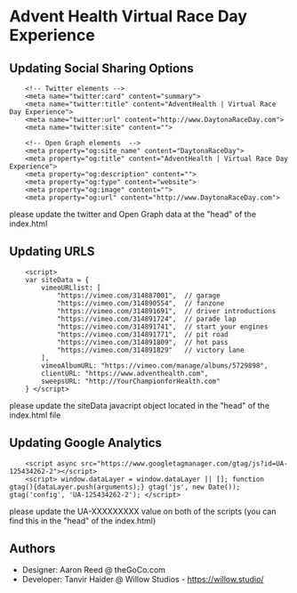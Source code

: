 # Advent Health Virtual Race Day Experience

## Updating Social Sharing Options
```
	<!-- Twitter elements -->
	<meta name="twitter:card" content="summary">
	<meta name="twitter:title" content="AdventHealth | Virtual Race Day Experience">
	<meta name="twitter:url" content="http://www.DaytonaRaceDay.com">
	<meta name="twitter:site" content="">

	<!-- Open Graph elements  -->
	<meta property="og:site_name" content="DaytonaRaceDay">
	<meta property="og:title" content="AdventHealth | Virtual Race Day Experience">
	<meta property="og:description" content="">
	<meta property="og:type" content="website">
	<meta property="og:image" content="">
	<meta property="og:url" content="http://www.DaytonaRaceDay.com">
```

please update the twitter and Open Graph data at the "head" of the index.html

## Updating URLS

```
	<script>
	var siteData = {
		vimeoURLlist: [
			"https://vimeo.com/314887001",	// garage
			"https://vimeo.com/314890554",	// fanzone
			"https://vimeo.com/314891691",	// driver introductions
			"https://vimeo.com/314891724",	// parade lap
			"https://vimeo.com/314891741",	// start your engines
			"https://vimeo.com/314891771",	// pit road
			"https://vimeo.com/314891809",	// hot pass
			"https://vimeo.com/314891829"	// victory lane
		],
		vimeoAlbumURL: "https://vimeo.com/manage/albums/5729898",
		clientURL: "https://www.adventhealth.com",
		sweepsURL: "http://YourChampionforHealth.com"
	} </script>
```

please update the siteData javacript object located in the "head" of the index.html file

## Updating Google Analytics

```
	<script async src="https://www.googletagmanager.com/gtag/js?id=UA-125434262-2"></script>
	<script> window.dataLayer = window.dataLayer || []; function gtag(){dataLayer.push(arguments);} gtag('js', new Date()); gtag('config', 'UA-125434262-2'); </script>
```
please update the UA-XXXXXXXXX value on both of the scripts (you can find this in the "head" of the index.html)


## Authors

* Designer: Aaron Reed @ theGoCo.com
* Developer: Tanvir Haider @ Willow Studios - https://willow.studio/




